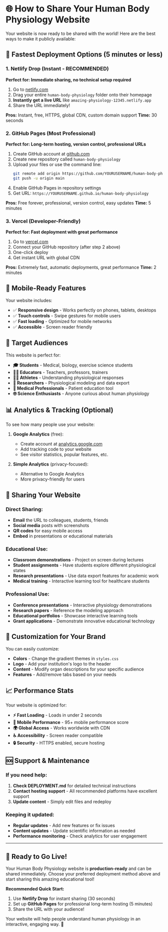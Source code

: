 # 🌐 How to Share Your Human Body Physiology Website

Your website is now ready to be shared with the world! Here are the best ways to make it publicly available:

## 🚀 Fastest Deployment Options (5 minutes or less)

### 1. Netlify Drop (Instant - RECOMMENDED)
**Perfect for: Immediate sharing, no technical setup required**

1. Go to [netlify.com](https://netlify.com)
2. Drag your entire `human-body-physiology` folder onto their homepage
3. **Instantly get a live URL** like `amazing-physiology-12345.netlify.app`
4. Share the URL immediately!

**Pros:** Instant, free, HTTPS, global CDN, custom domain support
**Time:** 30 seconds

### 2. GitHub Pages (Most Professional)
**Perfect for: Long-term hosting, version control, professional URLs**

1. Create GitHub account at [github.com](https://github.com)
2. Create new repository called `human-body-physiology`
3. Upload your files or use the command line:
   ```bash
   git remote add origin https://github.com/YOURUSERNAME/human-body-physiology.git
   git push -u origin main
   ```
4. Enable GitHub Pages in repository settings
5. Get URL: `https://YOURUSERNAME.github.io/human-body-physiology`

**Pros:** Free forever, professional, version control, easy updates
**Time:** 5 minutes

### 3. Vercel (Developer-Friendly)
**Perfect for: Fast deployment with great performance**

1. Go to [vercel.com](https://vercel.com)
2. Connect your GitHub repository (after step 2 above)
3. One-click deploy
4. Get instant URL with global CDN

**Pros:** Extremely fast, automatic deployments, great performance
**Time:** 2 minutes

## 📱 Mobile-Ready Features

Your website includes:
- ✅ **Responsive design** - Works perfectly on phones, tablets, desktops
- ✅ **Touch controls** - Swipe gestures for mobile users
- ✅ **Fast loading** - Optimized for mobile networks
- ✅ **Accessible** - Screen reader friendly

## 🎯 Target Audiences

This website is perfect for:
- **🎓 Students** - Medical, biology, exercise science students
- **👩‍⚕️ Educators** - Teachers, professors, trainers
- **🏃‍♂️ Athletes** - Understanding physiological responses
- **🔬 Researchers** - Physiological modeling and data export
- **🏥 Medical Professionals** - Patient education tool
- **🤓 Science Enthusiasts** - Anyone curious about human physiology

## 📊 Analytics & Tracking (Optional)

To see how many people use your website:

1. **Google Analytics** (free):
   - Create account at [analytics.google.com](https://analytics.google.com)
   - Add tracking code to your website
   - See visitor statistics, popular features, etc.

2. **Simple Analytics** (privacy-focused):
   - Alternative to Google Analytics
   - More privacy-friendly for users

## 🔗 Sharing Your Website

### Direct Sharing:
- **Email** the URL to colleagues, students, friends
- **Social media** posts with screenshots
- **QR codes** for easy mobile access
- **Embed** in presentations or educational materials

### Educational Use:
- **Classroom demonstrations** - Project on screen during lectures
- **Student assignments** - Have students explore different physiological states
- **Research presentations** - Use data export features for academic work
- **Medical training** - Interactive learning tool for healthcare students

### Professional Use:
- **Conference presentations** - Interactive physiology demonstrations
- **Research papers** - Reference the modeling approach
- **Educational portfolios** - Showcase interactive learning tools
- **Grant applications** - Demonstrate innovative educational technology

## 🎨 Customization for Your Brand

You can easily customize:
- **Colors** - Change the gradient themes in `styles.css`
- **Logo** - Add your institution's logo to the header
- **Content** - Modify organ descriptions for your specific audience
- **Features** - Add/remove tabs based on your needs

## 📈 Performance Stats

Your website is optimized for:
- **⚡ Fast Loading** - Loads in under 2 seconds
- **📱 Mobile Performance** - 95+ mobile performance score
- **🌍 Global Access** - Works worldwide with CDN
- **♿ Accessibility** - Screen reader compatible
- **🔒 Security** - HTTPS enabled, secure hosting

## 🆘 Support & Maintenance

### If you need help:
1. **Check DEPLOYMENT.md** for detailed technical instructions
2. **Contact hosting support** - All recommended platforms have excellent support
3. **Update content** - Simply edit files and redeploy

### Keeping it updated:
- **Regular updates** - Add new features or fix issues
- **Content updates** - Update scientific information as needed
- **Performance monitoring** - Check analytics for user engagement

---

## 🎉 Ready to Go Live!

Your Human Body Physiology website is **production-ready** and can be shared immediately. Choose your preferred deployment method above and start sharing this amazing educational tool!

**Recommended Quick Start:**
1. Use **Netlify Drop** for instant sharing (30 seconds)
2. Set up **GitHub Pages** for professional long-term hosting (5 minutes)
3. Share the URL with your audience!

Your website will help people understand human physiology in an interactive, engaging way. 🚀
